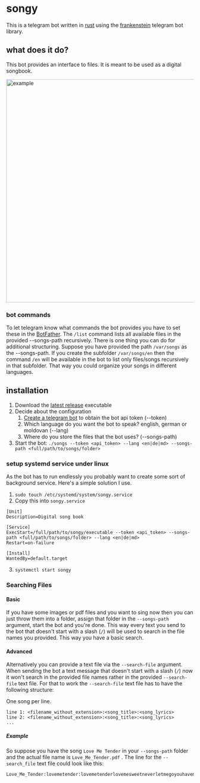 # songy

This is a telegram bot written in [rust](https://www.rust-lang.org/) using the [frankenstein](https://github.com/ayrat555/frankenstein) telegram bot library.

## what does it do?

This bot provides an interface to files. It is meant to be used as a digital songbook.

<img src="https://github.com/devnibo/songy/raw/master/example.gif" alt="example" height="600" />

### bot commands

To let telegram know what commands the bot provides you have to set these in the [BotFather](https://telegram.me/BotFather).
The `/list` command lists all available files in the provided --songs-path recursively. There is one thing you can do for additional structuring. Suppose you have provided the path `/var/songs` as the --songs-path. If you create the subfolder `/var/songs/en` then the command `/en` will be available in the bot to list only files/songs recursively in that subfolder. That way you could organize your songs in different languages.

## installation

1. Download the [latest release](https://github.com/devnibo/songy/releases) executable
2. Decide about the configuration
	1. [Create a telegram bot](https://telegram.me/BotFather) to obtain the bot api token (--token)
	2. Which language do you want the bot to speak? english, german or moldovan (--lang)
	3. Where do you store the files that the bot uses? (--songs-path)
3. Start the bot: `./songs --token <api_token> --lang <en|de|md> --songs-path <full/path/to/songs/folder>`

### setup systemd service under linux

As the bot has to run endlessly you probably want to create some sort of background service. Here's a simple solution I use.

1. `sudo touch /etc/systemd/system/songy.service`
2. Copy this into `songy.service`
```
[Unit]
Description=Digital song book

[Service]
ExecStart=/full/path/to/songy/executable --token <api_token> --songs-path <full/path/to/songs/folder> --lang <en|de|md>
Restart=on-failure

[Install]
WantedBy=default.target
```
3. `systemctl start songy`

### Searching Files

#### Basic

If you have some images or pdf files and you want to sing now then you can just throw
them into a folder, assign that folder in the `--songs-path` argument, start the bot and you're done.
This way every text you send to the bot that doesn't start with a slash (`/`) will be
used to search in the file names you provided. This way you have a basic search.

#### Advanced

Alternatively you can provide a text file via the `--search-file` argument.
When sending the bot a text message that doesn't start with a slash (`/`) now
it won't search in the provided file names rather in the provided `--search-file`
text file. For that to work the `--search-file` text file has to have the following
structure:

One song per line.

```
line 1: <filename_without_extension>:<song_title>:<song_lyrics>
line 2: <filename_without_extension>:<song_title>:<song_lyrics>
...
```

##### Example

So suppose you have the song `Love Me Tender` in your `--songs-path` folder and the actual file name is `Love_Me_Tender.pdf` . The line for the `--search_file` text file could look like this:

```
Love_Me_Tender:lovemetender:lovemetenderlovemesweetneverletmegoyouhavemademylifecompleteandiloveyousolovemetenderlovemetrueallmydreamsfulfillformydarlingiloveyouandialwayswilllovemetenderlovemelongtakemetoyourheartforitstherethatibelongandwillneverpartlovemetenderlovemedeartellmeyouaremineillbeyoursthroughalltheyearstilltheendoftime
```
